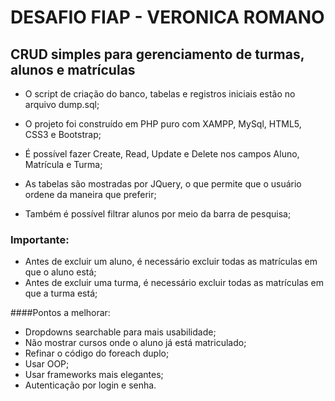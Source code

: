 # DESAFIO FIAP - VERONICA ROMANO

## CRUD simples para gerenciamento de turmas, alunos e matrículas

- O script de criação do banco, tabelas e registros iniciais estão no arquivo dump.sql;

- O projeto foi construído em PHP puro com XAMPP, MySql, HTML5, CSS3 e Bootstrap;

- É possível fazer Create, Read, Update e Delete nos campos Aluno, Matrícula e Turma;

- As tabelas são mostradas por JQuery, o que permite que o usuário ordene da maneira que preferir;

- Também é possível filtrar alunos por meio da barra de pesquisa;


### Importante:

- Antes de excluir um aluno, é necessário excluir todas as matrículas em que o aluno está;
- Antes de excluir uma turma, é necessário excluir todas as matrículas em que a turma está;


####Pontos a melhorar:

- Dropdowns searchable para mais usabilidade;
- Não mostrar cursos onde o aluno já está matriculado;
- Refinar o código do foreach duplo;
- Usar OOP;
- Usar frameworks mais elegantes;
- Autenticação por login e senha.
